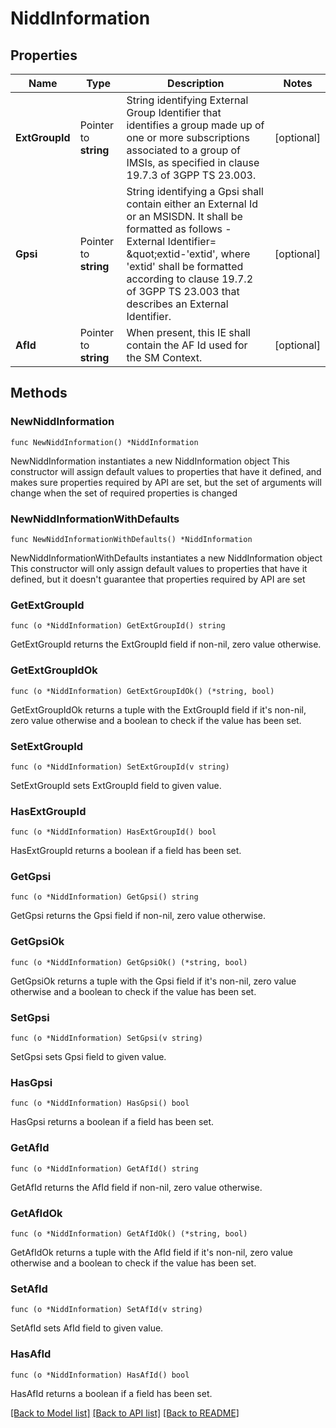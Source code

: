 # NiddInformation

## Properties

Name | Type | Description | Notes
------------ | ------------- | ------------- | -------------
**ExtGroupId** | Pointer to **string** | String identifying External Group Identifier that identifies a group made up of one or more  subscriptions associated to a group of IMSIs, as specified in clause 19.7.3 of 3GPP TS 23.003.   | [optional] 
**Gpsi** | Pointer to **string** | String identifying a Gpsi shall contain either an External Id or an MSISDN.  It shall be formatted as follows -External Identifier&#x3D; \&quot;extid-&#39;extid&#39;, where &#39;extid&#39;  shall be formatted according to clause 19.7.2 of 3GPP TS 23.003 that describes an  External Identifier.   | [optional] 
**AfId** | Pointer to **string** | When present, this IE shall contain the AF Id used for the SM Context. | [optional] 

## Methods

### NewNiddInformation

`func NewNiddInformation() *NiddInformation`

NewNiddInformation instantiates a new NiddInformation object
This constructor will assign default values to properties that have it defined,
and makes sure properties required by API are set, but the set of arguments
will change when the set of required properties is changed

### NewNiddInformationWithDefaults

`func NewNiddInformationWithDefaults() *NiddInformation`

NewNiddInformationWithDefaults instantiates a new NiddInformation object
This constructor will only assign default values to properties that have it defined,
but it doesn't guarantee that properties required by API are set

### GetExtGroupId

`func (o *NiddInformation) GetExtGroupId() string`

GetExtGroupId returns the ExtGroupId field if non-nil, zero value otherwise.

### GetExtGroupIdOk

`func (o *NiddInformation) GetExtGroupIdOk() (*string, bool)`

GetExtGroupIdOk returns a tuple with the ExtGroupId field if it's non-nil, zero value otherwise
and a boolean to check if the value has been set.

### SetExtGroupId

`func (o *NiddInformation) SetExtGroupId(v string)`

SetExtGroupId sets ExtGroupId field to given value.

### HasExtGroupId

`func (o *NiddInformation) HasExtGroupId() bool`

HasExtGroupId returns a boolean if a field has been set.

### GetGpsi

`func (o *NiddInformation) GetGpsi() string`

GetGpsi returns the Gpsi field if non-nil, zero value otherwise.

### GetGpsiOk

`func (o *NiddInformation) GetGpsiOk() (*string, bool)`

GetGpsiOk returns a tuple with the Gpsi field if it's non-nil, zero value otherwise
and a boolean to check if the value has been set.

### SetGpsi

`func (o *NiddInformation) SetGpsi(v string)`

SetGpsi sets Gpsi field to given value.

### HasGpsi

`func (o *NiddInformation) HasGpsi() bool`

HasGpsi returns a boolean if a field has been set.

### GetAfId

`func (o *NiddInformation) GetAfId() string`

GetAfId returns the AfId field if non-nil, zero value otherwise.

### GetAfIdOk

`func (o *NiddInformation) GetAfIdOk() (*string, bool)`

GetAfIdOk returns a tuple with the AfId field if it's non-nil, zero value otherwise
and a boolean to check if the value has been set.

### SetAfId

`func (o *NiddInformation) SetAfId(v string)`

SetAfId sets AfId field to given value.

### HasAfId

`func (o *NiddInformation) HasAfId() bool`

HasAfId returns a boolean if a field has been set.


[[Back to Model list]](../README.md#documentation-for-models) [[Back to API list]](../README.md#documentation-for-api-endpoints) [[Back to README]](../README.md)


